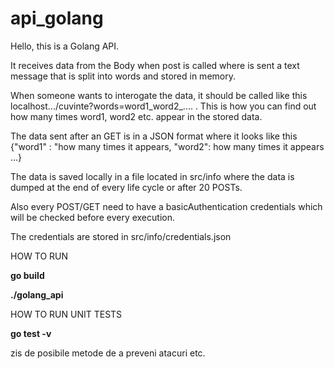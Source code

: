 # api_golang
 Hello, this is a Golang API.
 
 It receives data from the Body when post is called where is sent a text message that is split into words and stored in memory.
 
 When someone wants to interogate the data, it should be called like this localhost.../cuvinte?words=word1_word2_.... . This is how you can find out how many times word1, word2 etc. appear in the stored data.
 
 The data sent after an GET is in a JSON format where it looks like this {"word1" : "how many times it appears,  "word2": how many times it appears ...}
 
 The data is saved locally in a file located in src/info where the data is dumped at the end of every life cycle or after 20 POSTs.
 
 Also every POST/GET need to have a basicAuthentication credentials which will be checked before every execution.
 
 The credentials are stored in src/info/credentials.json



 HOW TO RUN
 
 **go build**
 
 **./golang_api**

 HOW TO RUN UNIT TESTS
 
**go test -v**

 zis de posibile metode de a preveni atacuri etc.
